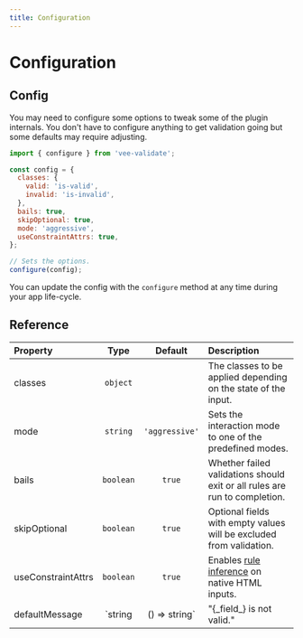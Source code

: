 ```yaml
---
title: Configuration
---
```


# Configuration

## Config

You may need to configure some options to tweak some of the plugin internals. You don't have to configure anything to get validation going but some defaults may require adjusting.

```js
import { configure } from 'vee-validate';

const config = {
  classes: {
    valid: 'is-valid',
    invalid: 'is-invalid',
  },
  bails: true,
  skipOptional: true,
  mode: 'aggressive',
  useConstraintAttrs: true,
};

// Sets the options.
configure(config);
```

You can update the config with the `configure` method at any time during your app life-cycle.

## Reference

| Property           |          Type           |           Default           | Description                                                                  |
| :----------------- | :---------------------: | :-------------------------: | :--------------------------------------------------------------------------- |
| classes            |        `object`         |                             | The classes to be applied depending on the state of the input.               |
| mode               |        `string`         |       `'aggressive'`        | Sets the interaction mode to one of the predefined modes.                    |
| bails              |        `boolean`        |           `true`            | Whether failed validations should exit or all rules are run to completion.   |
| skipOptional       |        `boolean`        |           `true`            | Optional fields with empty values will be excluded from validation.          |
| useConstraintAttrs |        `boolean`        |           `true`            | Enables [rule inference](./guide/html5-validation.md) on native HTML inputs. |
| defaultMessage     | `string | () => string` | "{\_field\_} is not valid." | The fallback message for rules without messages.                             |
